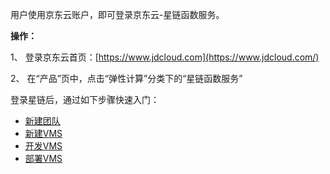 用户使用京东云账户，即可登录京东云-星链函数服务。

**操作：**

1、 登录京东云首页：[https://www.jdcloud.com](https://www.jdcloud.com/)

2、 在“产品”页中，点击“弹性计算”分类下的“星链函数服务”

登录星链后，通过如下步骤快速入门：

- [新建团队](Create-Team.md)
- [新建VMS](Create-VMS.md)
- [开发VMS](Dev-VMS.md)
- [部署VMS](Deploy-VMS.md)